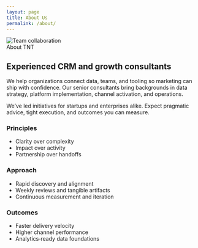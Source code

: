 ```yaml
---
layout: page
title: About Us
permalink: /about/
---
```


<section class="section container">
  <div class="media">
    <div class="media-image">
      <img alt="Team collaboration" src="https://images.unsplash.com/photo-1522202176988-66273c2fd55f?q=80&w=1600&auto=format&fit=crop" />
    </div>
    <div class="media-body">
      <span class="eyebrow">About TNT</span>
      <h2>Experienced CRM and growth consultants</h2>
      <p>We help organizations connect data, teams, and tooling so marketing can ship with confidence. Our senior consultants bring backgrounds in data strategy, platform implementation, channel activation, and operations.</p>
      <p>We’ve led initiatives for startups and enterprises alike. Expect pragmatic advice, tight execution, and outcomes you can measure.</p>
    </div>
  </div>
</section>

<section class="section section-muted">
  <div class="container">
    <div class="grid grid-3">
      <article class="card">
        <div class="card-body">
          <h3>Principles</h3>
          <ul>
            <li>Clarity over complexity</li>
            <li>Impact over activity</li>
            <li>Partnership over handoffs</li>
          </ul>
        </div>
      </article>
      <article class="card">
        <div class="card-body">
          <h3>Approach</h3>
          <ul>
            <li>Rapid discovery and alignment</li>
            <li>Weekly reviews and tangible artifacts</li>
            <li>Continuous measurement and iteration</li>
          </ul>
        </div>
      </article>
      <article class="card">
        <div class="card-body">
          <h3>Outcomes</h3>
          <ul>
            <li>Faster delivery velocity</li>
            <li>Higher channel performance</li>
            <li>Analytics‑ready data foundations</li>
          </ul>
        </div>
      </article>
    </div>
  </div>
</section>
